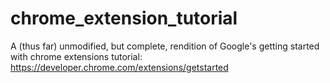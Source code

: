 # chrome_extension_tutorial

A (thus far) unmodified, but complete, rendition of Google's getting started with chrome extensions tutorial:
https://developer.chrome.com/extensions/getstarted
